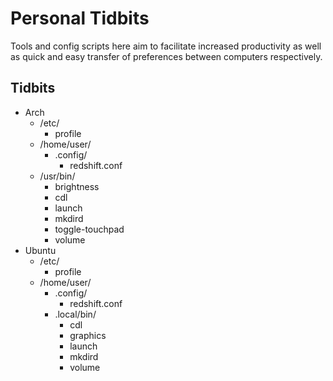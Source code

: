 # Personal Tidbits
Tools and config scripts here aim to facilitate increased productivity as well as quick and easy transfer of preferences between computers respectively.

## Tidbits
* Arch
  * /etc/
    * profile
  * /home/user/
    * .config/
      * redshift.conf
  * /usr/bin/
    * brightness
    * cdl
    * launch
    * mkdird
    * toggle-touchpad
    * volume
* Ubuntu
  * /etc/
    * profile
  * /home/user/
    * .config/
      * redshift.conf
    * .local/bin/
      * cdl
      * graphics
      * launch
      * mkdird
      * volume
